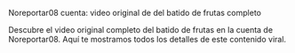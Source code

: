 Noreportar08 cuenta: video original de del batido de frutas completo

Descubre el video original completo del batido de frutas en la cuenta de Noreportar08. Aquí te mostramos todos los detalles de este contenido viral.
